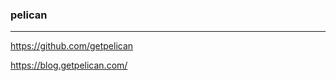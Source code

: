 ### pelican
---
https://github.com/getpelican

https://blog.getpelican.com/

```
```

```
```

```
```


